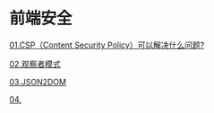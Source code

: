 # 前端安全

[01.CSP（Content Security Policy）可以解决什么问题?](md/room/safe/01)

[02.观察者模式](md/room/write/02)

[03.JSON2DOM](md/room/write/03)

[04.](md/room/write/04)



